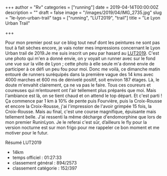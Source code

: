 +++
author = "Rv"
categories = ["running"]
date = 2019-04-14T00:00:00Z
description = ""
draft = false
image = "/images/2019/04/IMG_2735.jpg"
slug = "le-lyon-urban-trail"
tags = ["running", "LUT2019", "trail"]
title = "Le Lyon Urban Trail"

+++


Pour mon premier post sur ce blog tout neuf dont les peintures ne sont pas tout à fait sèches encore, je vais noter mes impressions concernant le Lyon Urban trail de 2019.Je me suis inscrit un peu par hasard au [LUT2019](https://www.lyonurbantrail.com/). C'est une photo qui m'en a donné envie, on y voyait un runner avec sur le fond une vue sur la ville de Lyon ; cette photo à elle seule m'a donné envie de participer à ce défi un peu fou pour moi. Donc me voilà, ce dimanche matin entouré de runners suréquipés dans la première vague des 14 kms avec 4000 marches et 600 ms de dénivelé positif, soit environ 187 étages. Là, le doute m'envahit clairement, ça ne va pas le faire. Tous ces coureurs et coureuses qui m’entourent ont l'air tellement plus préparés que moi. Mais l'ambiance est là, on se tient chaud et on attend le top départ. Et c'est parti ! Ça commence par 1 km à 10% de pente puis Fourvière, puis la Croix-Rousse et encore la Croix-Rousse, j'ai l'impression de l'avoir grimpée 15 fois, la Croix-Rousse. Mais au final, c'est une course magnifique, épuisante mais tellement belle. J'ai ressenti la même décharge d'endomorphine que lors de mon premier RuninLyon. Je le referai c'est sûr, d’ailleurs le fly pour la version nocturne est sur mon frigo pour me rappeler ce bon moment et me motiver pour le futur.

Résumé
LUT2019
* 14km
* temps officiel : 01:27:33
* classement général : 894/2573
* classement catégorie : 152/397


